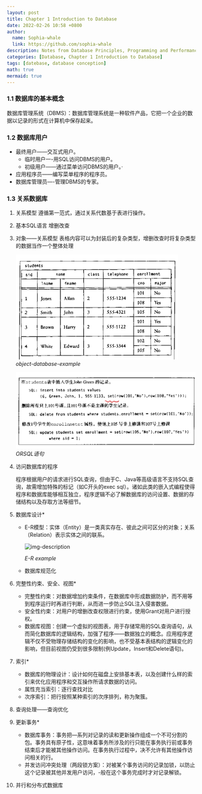 ```yaml
---
layout: post
title: Chapter 1 Introduction to Database
date: 2022-02-26 10:58 +0800
author:
  name: Sophia-whale
  link: https://github.com/sophia-whale
description: Notes from Database Principles, Programming and Performance.
categories: [Database, Chapter 1 Introduction to Database]
tags: [datebase, database conception]
math: true
mermaid: true
---
```

### 1.1 数据库的基本概念

数据库管理系统（DBMS）：数据库管理系统是一种软件产品，它把一个企业的数据以记录的形式在计算机中保存起来。

### 1.2 数据库用户

* 最终用户——交互式用户。
  * 临时用户一-用SQL访问DBMS的用户。
  * 初级用户——通过菜单访问DBMS的用户。·
* 应用程序员——编写菜单程序的程序员。
* 数据库管理员—-管理DBMS的专家。

### 1.3 关系数据库

1. 关系模型
   遵循第一范式，通过关系代数基于表进行操作。
2. 基本SQL语言
   增删改查
3. 对象——关系模型
   表格内容可以为封装后的复杂类型，增删改查时将复杂类型的数据当作一个整体处理

   ![img-description](/assets/posts/20220226/object-database-example.png)
   _object-database-example_

   ![img-description](/assets/posts/20220226/ORSQL.png)
   *ORSQL语句*
4. 访问数据库的程序

   程序根据用户的请求进行SQL查询，但由于C、Java等高级语言不支持SQL查询，故需增加特殊的标记（如C开头的exec sql）。诸如此类的嵌入式编程使得程序和数据库能够相互独立，程序逻辑不必了解数据库的访问设置、数据的存储结构以及存取方法等细节。
5. 数据库设计*

   * E-R模型：实体（Entity）是一类真实存在、彼此之间可区分的对象；关系（Relation）表示实体之间的联系。

     ![img-description](https://file+.vscode-resource.vscode-webview.net/assets/posts/20220226/object-database-example.png)

     _E-R example_
   * 数据库规范化
6. 完整性约束、安全、视图*

   * 完整性约束：对数据增加约束条件，在数据库中形成数据防护，而不用等到程序运行时再进行判断，从而进一步防止SQL注入侵害数据。
   * 安全性约束：对用户的增删改查权限进行约束，使用Grant对用户进行授权。
   * 数据库视图：创建一个虚拟的视图表，用于存储常用的SQL查询语句，从而简化数据库的逻辑结构，加强了程序——数据独立的概念。应用程序逻辑不仅不受物理存储结构的变化的影响，也不受基本表结构的逻辑变化的影响，但目前视图仍受到很多限制(例Update，Insert和Delete语句)。
7. 索引*

   * 数据库的物理设计：设计如何在磁盘上安排基本表，以及创建什么样的索引来优化应用程序和交互操作所请求数据的访问。
   * 属性充当索引：逐行查找对比
   * 次序索引：把行按照某种索引的次序排列，称为聚簇。
8. 查询处理——查询优化
9. 更新事务*

   * 数据库事务：事务把―系列对记录的读和更新操作组成一个不可分割的包。事务具有原子性，这意味着事务所涉及的行只能在事务执行前或事务结束后才能被其他操作访问。在事务执行过程中，决不允许有其他操作访问相关的行。
   * 并发访问冲突处理（两段锁方案）：对被某个事务访问的记录加锁，以防止这个记录被其他并发用户访问，-般在这个事务完成时才对记录解锁。
10. 并行和分布式数据库
